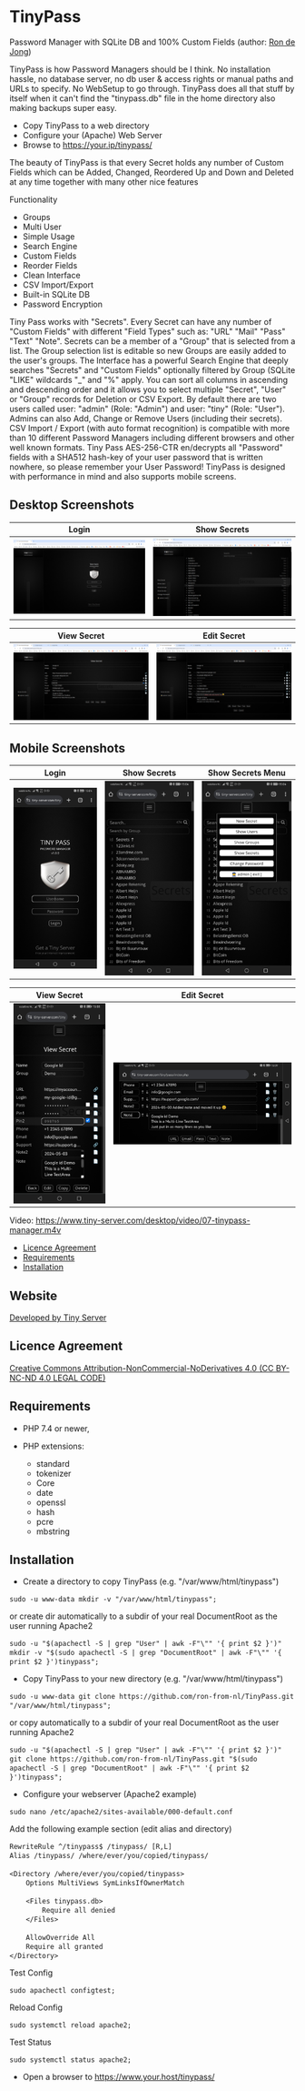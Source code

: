 # TinyPass

Password Manager with SQLite DB and 100% Custom Fields (author: [Ron de Jong](https://www.tiny-server.com/#contact))

TinyPass is how Password Managers should be I think. No installation hassle, no database server, no db user & access rights or manual paths and URLs to specify.
No WebSetup to go through. TinyPass does all that stuff by itself when it can't find the "tinypass.db" file in the home directory also making backups super easy.

- Copy TinyPass to a web directory
- Configure your (Apache) Web Server
- Browse to https://your.ip/tinypass/

The beauty of TinyPass is that every Secret holds any number of Custom Fields which can be Added, Changed, Reordered Up and Down and Deleted at any time together with many other nice features

Functionality

- Groups
- Multi User
- Simple Usage
- Search Engine
- Custom Fields
- Reorder Fields
- Clean Interface
- CSV Import/Export
- Built-in SQLite DB
- Password Encryption

Tiny Pass works with "Secrets". Every Secret can have any number of "Custom Fields" with different "Field Types" such as: "URL" "Mail" "Pass" "Text" "Note".
Secrets can be a member of a "Group" that is selected from a list. The Group selection list is editable so new Groups are easily added to the user's groups. 
The Interface has a powerful Search Engine that deeply searches "Secrets" and "Custom Fields" optionally filtered by Group (SQLite "LIKE" wildcards "_" and "%" apply.
You can sort all columns in ascending and descending order and it allows you to select multiple "Secret", "User" or "Group" records for Deletion or CSV Export.
By default there are two users called user: "admin" (Role: "Admin") and user: "tiny" (Role: "User"). Admins can also Add, Change or Remove Users (including their secrets).
CSV Import / Export (with auto format recognition) is compatible with more than 10 different Password Managers including different browsers and other well known formats.
Tiny Pass AES-256-CTR en/decrypts all "Password" fields with a SHA512 hash-key of your user password that is written nowhere, so please remember your User Password!
TinyPass is designed with performance in mind and also supports mobile screens. 

## Desktop Screenshots

Login                                                           |  Show Secrets
:--------------------------------------------------------------:|:-------------------------------------------------------------:
![Login](/img/01-tinypass.png?raw=true "Login")                 |  ![Show Secrets](/img/02-tinypass.png?raw=true "Show Secrets")

View Secret                                                     |  Edit Secret
:--------------------------------------------------------------:|:-------------------------------------------------------------:
![View Secret](/img/03-tinypass.png?raw=true "View Secret")     |  ![Edit Secret](/img/04-tinypass.png?raw=true "Edit Secret")


## Mobile Screenshots

Login                                                           |  Show Secrets                                                 |Show Secrets Menu                                              
:--------------------------------------------------------------:|:-------------------------------------------------------------:|:-------------------------------------------------------------:
![Login](/img/05-tinypass.jpg?raw=true "Login")                 |  ![Show Secrets](/img/06-tinypass.jpg?raw=true "Show Secrets")|![View Secret](/img/07-tinypass.jpg?raw=true "View Secret")    

|  View Secret                                                  |  Edit Secret                                                  |
|:-------------------------------------------------------------:|:-------------------------------------------------------------:|
|  ![Edit Secret](/img/08-tinypass.jpg?raw=true "Edit Secret")  |  ![Edit Secret](/img/09-tinypass.jpg?raw=true "Edit Secret")  |


Video: https://www.tiny-server.com/desktop/video/07-tinypass-manager.m4v

<!-- MDTOC maxdepth:2 firsth1:0 numbering:0 flatten:0 bullets:1 updateOnSave:1 -->

- [Licence Agreement](#licence-agreement)
- [Requirements](#requirements)
- [Installation](#installation)

<!-- /MDTOC -->

## Website

[Developed by Tiny Server](https://tiny-server.com/)

## Licence Agreement

[Creative Commons Attribution-NonCommercial-NoDerivatives 4.0 (CC BY-NC-ND 4.0 LEGAL CODE)](https://creativecommons.org/licenses/by-nc-nd/4.0/legalcode.en)

## Requirements

* PHP 7.4 or newer,
* PHP extensions:
  
  * standard
  * tokenizer
  * Core
  * date
  * openssl
  * hash
  * pcre
  * mbstring

## Installation

- Create a directory to copy TinyPass (e.g. "/var/www/html/tinypass")

```
sudo -u www-data mkdir -v "/var/www/html/tinypass";
```

or create dir automatically to a subdir of your real DocumentRoot as the user running Apache2

```
sudo -u "$(apachectl -S | grep "User" | awk -F"\"" '{ print $2 }')" mkdir -v "$(sudo apachectl -S | grep "DocumentRoot" | awk -F"\"" '{ print $2 }')tinypass";
```

- Copy TinyPass to your new directory (e.g. "/var/www/html/tinypass")

```
sudo -u www-data git clone https://github.com/ron-from-nl/TinyPass.git "/var/www/html/tinypass";
```

or copy automatically to a subdir of your real DocumentRoot as the user running Apache2

```
sudo -u "$(apachectl -S | grep "User" | awk -F"\"" '{ print $2 }')" git clone https://github.com/ron-from-nl/TinyPass.git "$(sudo apachectl -S | grep "DocumentRoot" | awk -F"\"" '{ print $2 }')tinypass";
```

- Configure your webserver (Apache2 example)

```
sudo nano /etc/apache2/sites-available/000-default.conf
```

Add the following example section (edit alias and directory)

```
RewriteRule ^/tinypass$ /tinypass/ [R,L]
Alias /tinypass/ /where/ever/you/copied/tinypass/

<Directory /where/ever/you/copied/tinypass>
	Options MultiViews SymLinksIfOwnerMatch

	<Files tinypass.db>
		Require all denied
	</Files>
	
	AllowOverride All
	Require all granted
</Directory>
```

Test Config

```
sudo apachectl configtest;
```

Reload Config

```
sudo systemctl reload apache2;
```

Test Status

```
sudo systemctl status apache2;
```

- Open a browser to https://www.your.host/tinypass/
